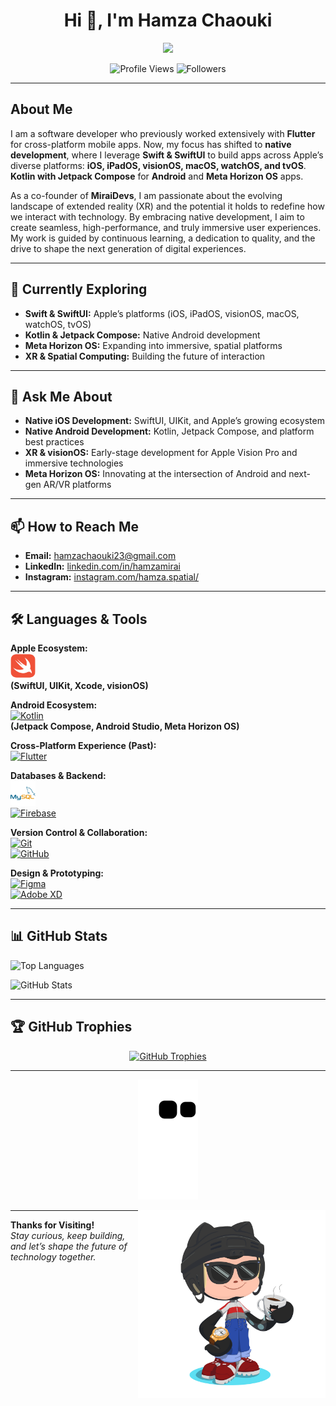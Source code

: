 
<h1 align="center">Hi 👋, I'm Hamza Chaouki</h1>

<p align="center">
  <img src="https://readme-typing-svg.herokuapp.com?lines=Welcome,+Let's+connect+and+innovate!+💖" />
</p>

<p align="center">
  <img src="https://komarev.com/ghpvc/?username=hamzamirai&label=Profile%20views&color=004080&style=flat" alt="Profile Views" height="30" width="160" />
  <img src="https://img.shields.io/github/followers/hamzamirai?label=Followers&color=800000&style=flat" alt="Followers" height="30" width="120" />
</p>

---

## About Me

I am a software developer who previously worked extensively with **Flutter** for cross-platform mobile apps. Now, my focus has shifted to **native development**, where I leverage **Swift & SwiftUI** to build apps across Apple’s diverse platforms: **iOS, iPadOS, visionOS, macOS, watchOS, and tvOS**. **Kotlin with Jetpack Compose** for **Android** and **Meta Horizon OS** apps.

As a co-founder of **MiraiDevs**, I am passionate about the evolving landscape of extended reality (XR) and the potential it holds to redefine how we interact with technology. By embracing native development, I aim to create seamless, high-performance, and truly immersive user experiences. My work is guided by continuous learning, a dedication to quality, and the drive to shape the next generation of digital experiences.

---

## 🌱 Currently Exploring

- **Swift & SwiftUI:** Apple’s platforms (iOS, iPadOS, visionOS, macOS, watchOS, tvOS)
- **Kotlin & Jetpack Compose:** Native Android development
- **Meta Horizon OS:** Expanding into immersive, spatial platforms
- **XR & Spatial Computing:** Building the future of interaction

---

## 💬 Ask Me About

- **Native iOS Development:** SwiftUI, UIKit, and Apple’s growing ecosystem
- **Native Android Development:** Kotlin, Jetpack Compose, and platform best practices
- **XR & visionOS:** Early-stage development for Apple Vision Pro and immersive technologies
- **Meta Horizon OS:** Innovating at the intersection of Android and next-gen AR/VR platforms

---

## 📫 How to Reach Me

- **Email:** [hamzachaouki23@gmail.com](mailto:hamzachaouki23@gmail.com)
- **LinkedIn:** [linkedin.com/in/hamzamirai](https://linkedin.com/in/hamzamirai)
- **Instagram:** [instagram.com/hamza.spatial/](https://instagram.com/hamza.spatial)

---

## 🛠️ Languages & Tools

**Apple Ecosystem:**  
<a href="https://developer.apple.com/swift/" target="_blank">
  <img src="https://raw.githubusercontent.com/devicons/devicon/master/icons/swift/swift-original.svg" alt="Swift" width="40" height="40"/>
</a>  
**(SwiftUI, UIKit, Xcode, visionOS)**

**Android Ecosystem:**  
<a href="https://developer.android.com/kotlin" target="_blank">
  <img src="https://www.vectorlogo.zone/logos/kotlinlang/kotlinlang-icon.svg" alt="Kotlin" width="40" height="40"/>
</a>  
**(Jetpack Compose, Android Studio, Meta Horizon OS)**

**Cross-Platform Experience (Past):**  
<a href="https://flutter.dev" target="_blank">
  <img src="https://www.vectorlogo.zone/logos/flutterio/flutterio-icon.svg" alt="Flutter" width="40" height="40"/>
</a>

**Databases & Backend:**  
<a href="https://www.mysql.com/" target="_blank">
  <img src="https://raw.githubusercontent.com/devicons/devicon/master/icons/mysql/mysql-original-wordmark.svg" alt="MySQL" width="40" height="40"/>
</a>  
<a href="https://firebase.google.com/" target="_blank">
  <img src="https://www.vectorlogo.zone/logos/firebase/firebase-icon.svg" alt="Firebase" width="40" height="40"/>
</a>

**Version Control & Collaboration:**  
<a href="https://git-scm.com/" target="_blank">
  <img src="https://www.vectorlogo.zone/logos/git-scm/git-scm-icon.svg" alt="Git" width="40" height="40"/>
</a>  
<a href="https://github.com/" target="_blank">
  <img src="https://www.vectorlogo.zone/logos/github/github-icon.svg" alt="GitHub" width="40" height="40"/>
</a>

**Design & Prototyping:**  
<a href="https://www.figma.com/" target="_blank">
  <img src="https://www.vectorlogo.zone/logos/figma/figma-icon.svg" alt="Figma" width="40" height="40"/>
</a>  
<a href="https://www.adobe.com/products/xd.html" target="_blank">
  <img src="https://cdn.worldvectorlogo.com/logos/adobe-xd.svg" alt="Adobe XD" width="40" height="40"/>
</a>

---

## 📊 GitHub Stats

<p>
  <img src="https://github-readme-stats.vercel.app/api/top-langs?username=hamzamirai&show_icons=true&locale=en&layout=compact&theme=radical&hide_border=true" alt="Top Languages" />
</p>

<p>
  <img src="https://github-readme-stats.vercel.app/api?username=hamzamirai&show_icons=true&locale=en&theme=tokyonight" alt="GitHub Stats" />
</p>

---

## 🏆 GitHub Trophies

<p align="center">
 <a href="https://github.com/ryo-ma/github-profile-trophy">
   <img src="https://github-profile-trophy.vercel.app/?username=hamzamirai&theme=algolia" alt="GitHub Trophies" />
 </a>
</p>

---

<p align="center">
  <img src="https://github.com/Amira-Zahran/Amira-zahran/blob/output/github-contribution-grid-snake.svg" alt="Snake Animation"/>
</p>

<img alt="Night Coding" src="https://raw.githubusercontent.com/AhmedFathyDev/AhmedFathyDev/main/GitHub.png" align="right" height="300"/>

---

**Thanks for Visiting!**  
_Stay curious, keep building, and let’s shape the future of technology together._
